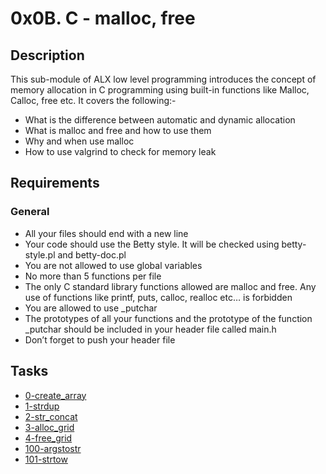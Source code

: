 # 0x0B. C - malloc, free

## Description

This sub-module of ALX low level programming introduces the concept of memory allocation in C programming using built-in functions like Malloc, Calloc, free etc. It covers the following:-
- What is the difference between automatic and dynamic allocation
- What is malloc and free and how to use them
- Why and when use malloc
- How to use valgrind to check for memory leak

## Requirements
### General

- All your files should end with a new line
- Your code should use the Betty style. It will be checked using betty-style.pl and betty-doc.pl
- You are not allowed to use global variables
- No more than 5 functions per file
- The only C standard library functions allowed are malloc and free. Any use of functions like printf, puts, calloc, realloc etc… is forbidden
- You are allowed to use _putchar
- The prototypes of all your functions and the prototype of the function _putchar should be included in your header file called main.h
- Don’t forget to push your header file

## Tasks
- [0-create_array]()
- [1-strdup]()
- [2-str_concat]()
- [3-alloc_grid]()
- [4-free_grid]()
- [100-argstostr]()
- [101-strtow]()
